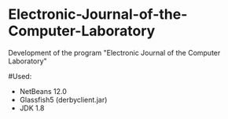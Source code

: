 # Electronic-Journal-of-the-Computer-Laboratory
Development of the program "Electronic Journal of the Computer Laboratory"


#Used:
- NetBeans 12.0
- Glassfish5 (derbyclient.jar)
- JDK 1.8
